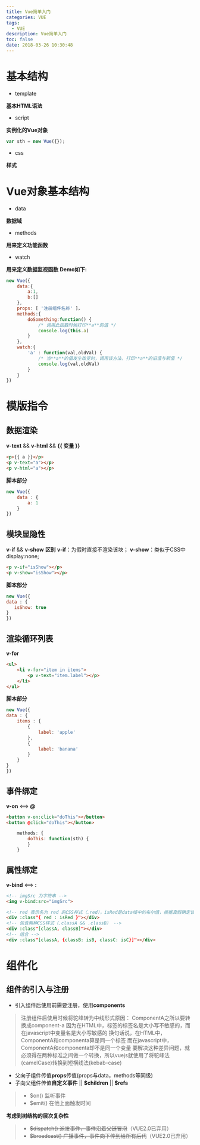 ```yaml
---
title: Vue简单入门
categories: VUE
tags:
  - VUE
description: Vue简单入门
toc: false
date: 2018-03-26 10:30:48
---
```


# 基本结构

+ template

**基本HTML语法**
+ script

**实例化的Vue对象**
```javascript
var sth = new Vue({});
```
+ css

**样式**
# Vue对象基本结构

+ data

**数据域**
+ methods

**用来定义功能函数**
+ watch

**用来定义数据监视函数**
**Demo如下:**
```javascript
new Vue({
    data:{
        a:1,
        b:[]
    },
    props: [ '注册组件名称' ]，
    methods:{
        doSomething:function() {
            /* 调用此函数时候打印**a**的值 */
            console.log(this.a)
        }
    },
    watch:{
        'a' : function(val,oldVal) {
            /* 当**a**的值发生改变时，调用该方法，打印**a**的旧值与新值 */
            console.log(val,oldVal)
        }
    }
})
```

# 模版指令

## 数据渲染

**v-text** && **v-html** && **{{ 变量 }}**
```html
<p>{{ a }}</p>
<p v-text="a"></p>
<p v-html="a"></p>
```
**脚本部分**
```javascript
new Vue({
    data : {
        a: 1
    }
})
```
## 模块显隐性
**v-if** && **v-show**
**区别**
**v-if**：为假时直接不渲染该块；
**v-show**：类似于CSS中display:none;
```html
<p v-if="isShow"></p>
<p v-show="isShow"></p>
```

**脚本部分**
```javascript
new Vue({
data : {
   isShow: true
}
})
```
## 渲染循环列表
**v-for**
```html
<ul>
    <li v-for="item in items">
        <p v-text="item.label"></p>
    </li>
</ul>
```

**脚本部分**
```javascript
new Vue({
data : {
    items : {
        {
            label: 'apple'
        },
        {
            label: 'banana'
        }
    }
}
})
```

## 事件绑定
**v-on** <==>  **@**
```html
<button v-on:click="doThis"></button>
<button @click="doThis"></button>
```

```javascript
    methods: {
        doThis: function(sth) {
        }
    }
```
## 属性绑定
**v-bind** <==> **:**
```html
<!-- imgSrc 为字符串 -->
<img v-bind:src="imgSrc">

<!-- red 表示名为 red 的CSS样式（.red），isRed是data域中的布尔值，根据真假确定该样式是否渲染 -->
<div :class"{ red : isRed }"></div>
<!-- 包含两种CSS样式（.classA && .classB） -->
<div :class"[classA, classB]"></div>
<!-- 组合 -->
<div :class"[classA, {classB: isB, classC: isC}]"></div>
```

# 组件化
## 组件的引入与注册
+ 引入组件后使用前需要注册，使用**components**

> 注册组件后使用时候将驼峰转为中线形式原因：
> ComponentA之所以要转换成component-a
> 因为在HTML中，标签的标签名是大小写不敏感的，而在javascript中变量名是大小写敏感的
> 换句话说，在HTML中，ComponentA和componenta算是同一个标签
> 而在javascript中，ComponentA和componenta却不是同一个变量
> 要解决这种差异问题，就必须得在两种标准之间做一个转换，所以vuejs就使用了将驼峰法(camelCase)转换到短横线法(kebab-case)

+ 父向子组件传值**props**传值(props与data，methods等同级)
+ 子向父组件传值**自定义事件**  ||  **\$children**  ||  **\$refs**


> - $on() 监听事件
> - $emit() 在他上面触发时间

**考虑到树结构的层次复杂性**
> - ~~$dispatch() 派发事件，事件沿着父链冒泡~~（VUE2.0已弃用）
> - ~~$broadcast() 广播事件，事件向下传到给所有后代~~（VUE2.0已弃用）